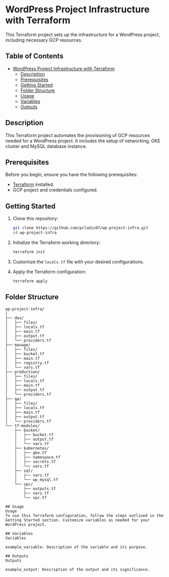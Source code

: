 # WordPress Project Infrastructure with Terraform

This Terraform project sets up the infrastructure for a WordPress project, including necessary GCP resources.

## Table of Contents

- [WordPress Project Infrastructure with Terraform](#wordpress-project-infrastructure-with-terraform)
  - [Description](#description)
  - [Prerequisites](#prerequisites)
  - [Getting Started](#getting-started)
  - [Folder Structure](#folder-structure)
  - [Usage](#usage)
  - [Variables](#variables)
  - [Outputs](#outputs)

## Description

This Terraform project automates the provisioning of GCP resources needed for a WordPress project. It includes the setup of networking, GKE cluster and MySQL database instance.

## Prerequisites

Before you begin, ensure you have the following prerequisites:

- [Terraform](https://www.terraform.io/downloads.html) installed.
- GCP project and credentials configured.

## Getting Started

1. Clone this repository:

    ```bash
    git clone https://github.com/pcladiu97/wp-project-infra.git
    cd wp-project-infra
    ```

2. Initialize the Terraform working directory:

    ```bash
    terraform init
    ```

3. Customize the `locals.tf` file with your desired configurations.

4. Apply the Terraform configuration:

    ```bash
    terraform apply
    ```

## Folder Structure

```plaintext
wp-project-infra/
│
├── dev/
│   ├── files/
│   ├── locals.tf
│   ├── main.tf
│   ├── output.tf
│   └── providers.tf
├── manage/
│   ├── files/
│   ├── bucket.tf
│   ├── main.tf
│   ├── registry.tf
│   └── vars.tf
├── production/
│   ├── files/
│   ├── locals.tf
│   ├── main.tf
│   ├── output.tf
│   └── providers.tf
├── qa/
│   ├── files/
│   ├── locals.tf
│   ├── main.tf
│   ├── output.tf
│   └── providers.tf
└── tf-modules/
    ├── bucket/
    │   ├── bucket.tf
    │   ├── output.tf
    │   └── vars.tf
    ├── kubernetes/
    │   ├── gke.tf
    │   ├── namespace.tf
    │   ├── secrets.tf
    │   └── vars.tf
    ├── sql/
    │   ├── vars.tf
    │   └── wp_mysql.tf
    └── vpc/
        ├── outputs.tf
        ├── vars.tf
        └── vpc.tf

## Usage
Usage
To use this Terraform configuration, follow the steps outlined in the Getting Started section. Customize variables as needed for your WordPress project.

## Variables
Variables

example_variable: Description of the variable and its purpose.

## Outputs
Outputs

example_output: Description of the output and its significance.